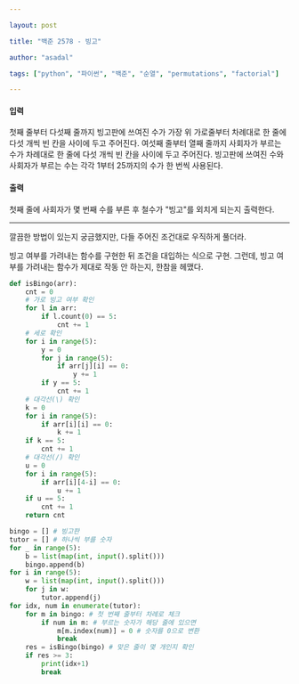 ```yaml
---

layout: post

title: "백준 2578 - 빙고"

author: "asadal"

tags: ["python", "파이썬", "백준", "순열", "permutations", "factorial"]

---
```


#### 입력

첫째 줄부터 다섯째 줄까지 빙고판에 쓰여진 수가 가장 위 가로줄부터 차례대로 한 줄에 다섯 개씩 빈 칸을 사이에 두고 주어진다. 여섯째 줄부터 열째 줄까지 사회자가 부르는 수가 차례대로 한 줄에 다섯 개씩 빈 칸을 사이에 두고 주어진다. 빙고판에 쓰여진 수와 사회자가 부르는 수는 각각 1부터 25까지의 수가 한 번씩 사용된다.

#### 출력

첫째 줄에 사회자가 몇 번째 수를 부른 후 철수가 "빙고"를 외치게 되는지 출력한다.

----------

깔끔한 방법이 있는지 궁금했지만, 다들 주어진 조건대로 우직하게 풀더라.

빙고 여부를 가려내는 함수를 구현한 뒤 조건을 대입하는 식으로 구현. 그런데, 빙고 여부를 가려내는 함수가 제대로 작동 안 하는지, 한참을 헤맸다. 

```python
def isBingo(arr):
    cnt = 0
    # 가로 빙고 여부 확인
    for l in arr:
        if l.count(0) == 5: 
            cnt += 1
    # 세로 확인
    for i in range(5): 
        y = 0
        for j in range(5):
            if arr[j][i] == 0:
                y += 1
        if y == 5:
            cnt += 1
    # 대각선(\) 확인
    k = 0
    for i in range(5): 
        if arr[i][i] == 0:
            k += 1
    if k == 5:
        cnt += 1
    # 대각선(/) 확인
    u = 0
    for i in range(5): 
        if arr[i][4-i] == 0:
            u += 1
    if u == 5:
        cnt += 1
    return cnt

bingo = [] # 빙고판
tutor = [] # 하나씩 부를 숫자
for _ in range(5):
    b = list(map(int, input().split()))
    bingo.append(b)
for i in range(5):
    w = list(map(int, input().split()))
    for j in w:
        tutor.append(j)
for idx, num in enumerate(tutor):
    for m in bingo: # 첫 번째 줄부터 차례로 체크
        if num in m: # 부르는 숫자가 해당 줄에 있으면
            m[m.index(num)] = 0 # 숫자를 0으로 변환
            break
    res = isBingo(bingo) # 맞은 줄이 몇 개인지 확인
    if res >= 3:
        print(idx+1)
        break
```



